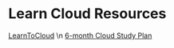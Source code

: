# Learn Cloud Resources

[LearnToCloud](https://learntocloud.guide/docs/Welcome) \n
[6-month Cloud Study Plan](https://www.madebygps.com/cloudcamp/)

